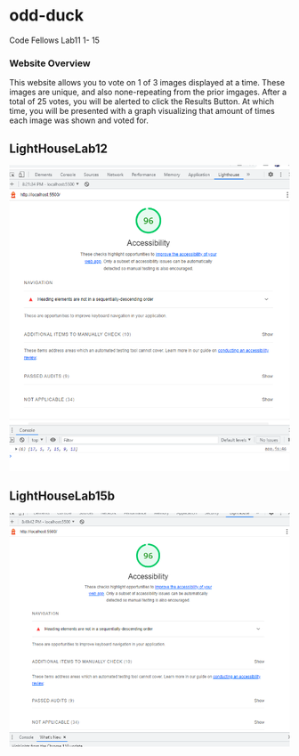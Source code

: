 # odd-duck

Code Fellows Lab11 1- 15

### Website Overview

This website allows you to vote on 1 of 3 images displayed at a time. These images are unique, and also none-repeating
from the prior imgages. After a total of 25 votes, you will be alerted to click the Results Button. At which time, you will be presented with a graph visualizing that amount of times each image was shown and voted for.

## LightHouseLab12


![LightHouse Lab12](img/LightHouseLab12.png)

## LightHouseLab15b

![LightHouse Lab15](img/Lab15b%20LightHouse.png)

